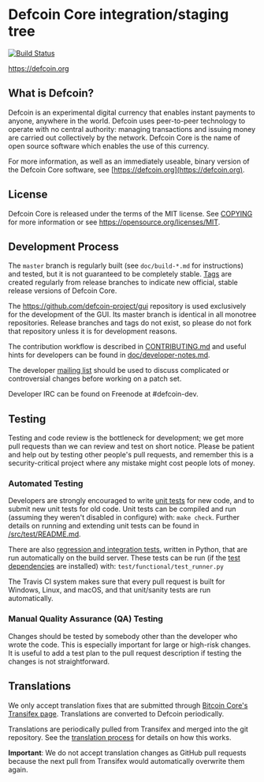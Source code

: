 Defcoin Core integration/staging tree
=====================================

[![Build Status](https://travis-ci.org/defcoin-project/defcoin.svg?branch=master)](https://travis-ci.org/defcoin-project/defcoin)

https://defcoin.org

What is Defcoin?
----------------

Defcoin is an experimental digital currency that enables instant payments to
anyone, anywhere in the world. Defcoin uses peer-to-peer technology to operate
with no central authority: managing transactions and issuing money are carried
out collectively by the network. Defcoin Core is the name of open source
software which enables the use of this currency.

For more information, as well as an immediately useable, binary version of
the Defcoin Core software, see [https://defcoin.org](https://defcoin.org).

License
-------

Defcoin Core is released under the terms of the MIT license. See [COPYING](COPYING) for more
information or see https://opensource.org/licenses/MIT.

Development Process
-------------------

The `master` branch is regularly built (see `doc/build-*.md` for instructions) and tested, but it is not guaranteed to be
completely stable. [Tags](https://github.com/defcoin-project/defcoin/tags) are created
regularly from release branches to indicate new official, stable release versions of Defcoin Core.

The https://github.com/defcoin-project/gui repository is used exclusively for the
development of the GUI. Its master branch is identical in all monotree
repositories. Release branches and tags do not exist, so please do not fork
that repository unless it is for development reasons.

The contribution workflow is described in [CONTRIBUTING.md](CONTRIBUTING.md)
and useful hints for developers can be found in [doc/developer-notes.md](doc/developer-notes.md).

The developer [mailing list](https://groups.google.com/forum/#!forum/defcoin-dev)
should be used to discuss complicated or controversial changes before working
on a patch set.

Developer IRC can be found on Freenode at #defcoin-dev.

Testing
-------

Testing and code review is the bottleneck for development; we get more pull
requests than we can review and test on short notice. Please be patient and help out by testing
other people's pull requests, and remember this is a security-critical project where any mistake might cost people
lots of money.

### Automated Testing

Developers are strongly encouraged to write [unit tests](src/test/README.md) for new code, and to
submit new unit tests for old code. Unit tests can be compiled and run
(assuming they weren't disabled in configure) with: `make check`. Further details on running
and extending unit tests can be found in [/src/test/README.md](/src/test/README.md).

There are also [regression and integration tests](/test), written
in Python, that are run automatically on the build server.
These tests can be run (if the [test dependencies](/test) are installed) with: `test/functional/test_runner.py`

The Travis CI system makes sure that every pull request is built for Windows, Linux, and macOS, and that unit/sanity tests are run automatically.

### Manual Quality Assurance (QA) Testing

Changes should be tested by somebody other than the developer who wrote the
code. This is especially important for large or high-risk changes. It is useful
to add a test plan to the pull request description if testing the changes is
not straightforward.

Translations
------------

We only accept translation fixes that are submitted through [Bitcoin Core's Transifex page](https://www.transifex.com/projects/p/bitcoin/).
Translations are converted to Defcoin periodically.

Translations are periodically pulled from Transifex and merged into the git repository. See the
[translation process](doc/translation_process.md) for details on how this works.

**Important**: We do not accept translation changes as GitHub pull requests because the next
pull from Transifex would automatically overwrite them again.

